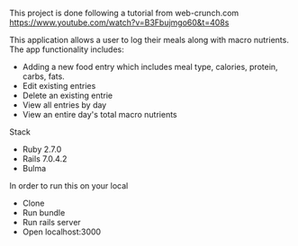 This project is done following a tutorial from web-crunch.com https://www.youtube.com/watch?v=B3Fbujmgo60&t=408s

This application allows a user to log their meals along with macro nutrients. The app functionality includes:
- Adding a new food entry which includes meal type, calories, protein, carbs, fats.
- Edit existing entries
- Delete an existing entrie
- View all entries by day
- View an entire day's total macro nutrients

Stack
- Ruby 2.7.0
- Rails 7.0.4.2
- Bulma

In order to run this on your local

- Clone
- Run bundle
- Run rails server
- Open localhost:3000
